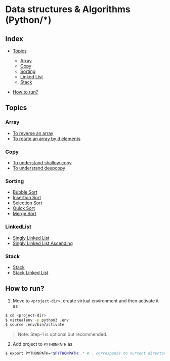 # Data structures & Algorithms (Python/*)

## Index
* [Topics](https://github.com/sanjusci/algos#topics)
  * [Array](https://github.com/sanjusci/algos#array)
  * [Copy](https://github.com/sanjusci/algos#copy)
  * [Sorting](https://github.com/sanjusci/algos#sorting)
  * [Linked List](https://github.com/sanjusci/algos#linkedlist)
  * [Stack](https://github.com/sanjusci/algos#stack)

* [How to run?](https://github.com/sanjusci/algos#how-to-run)

## Topics

### Array
* [To reverse an array](https://github.com/sanjusci/algos/blob/master/Arrays/reverse.py)
* [To rotate an array by d elements](https://github.com/sanjusci/algos/blob/master/Arrays/rotation.py)

### Copy
* [To understand shallow copy](https://github.com/sanjusci/algos/blob/master/Copy/shallowcopy.py)
* [To understand deepcopy](https://github.com/sanjusci/algos/blob/master/Copy/deepcopy.py)

### Sorting
* [Bubble Sort](https://github.com/sanjusci/algos/blob/master/Sorting/bubble/BubbleSort.java)
* [Insertion Sort](https://github.com/sanjusci/algos/blob/master/Sorting/insertion/InsertionSort.java)
* [Selection Sort](https://github.com/sanjusci/algos/blob/master/Sorting/selection/SelectionSort.java)
* [Quick Sort](https://github.com/sanjusci/algos/blob/master/Sorting/quick/QuickSort.java)
* [Merge Sort](https://github.com/sanjusci/algos/blob/master/Sorting/merge/MergeSort.java)

### LinkedList
* [Singly Linked List](https://github.com/sanjusci/algos/blob/master/LinkedList/singly_linkedlist.py)
* [Singly Linked List Ascending](https://github.com/sanjusci/algos/blob/master/LinkedList/singly_linkedlist_asc.py)

### Stack
* [Stack](https://github.com/sanjusci/algos/blob/master/Stack/stack.py)
* [Stack Linked List](https://github.com/sanjusci/algos/blob/master/Stack/stack_linkedlist.py)


## How to run?
1. Move to ```<project-dir>```, create virtual environment and then activate it as

```sh
$ cd <project-dir>
$ virtualenv -p python3 .env
$ source .env/bin/activate
```
>Note: Step-1 is optional but recommended.

2. Add project to ```PYTHONPATH``` as

```sh
$ export PYTHONPATH="$PYTHONPATH:." # . corresponds to current directory(project-dir)
```
